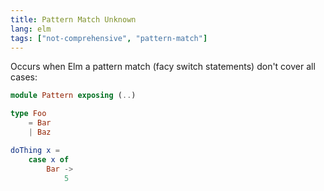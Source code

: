 ```yaml
---
title: Pattern Match Unknown
lang: elm
tags: ["not-comprehensive", "pattern-match"]
---
```


Occurs when Elm a pattern match (facy switch statements) don't cover all cases:

```elm Pattern.elm
module Pattern exposing (..)

type Foo
    = Bar
    | Baz

doThing x =
    case x of
        Bar ->
            5
```
